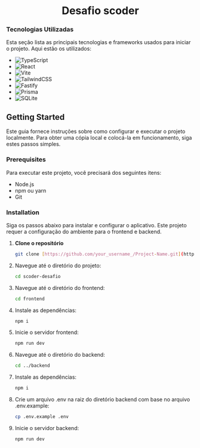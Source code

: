 <!-- PROJECT LOGO -->
<br />
<div align="center">
  <h1 align="center">Desafio scoder</h1>
</div>


<!-- ABOUT THE PROJECT -->
### Tecnologias Utilizadas

Esta seção lista as principais tecnologias e frameworks usados para iniciar o projeto. Aqui estão os utilizados:

* ![TypeScript](https://img.shields.io/badge/typescript-%23007ACC.svg?style=for-the-badge&logo=typescript&logoColor=white)
* ![React](https://img.shields.io/badge/react-%2320232a.svg?style=for-the-badge&logo=react&logoColor=%2361DAFB)
* ![Vite](https://img.shields.io/badge/vite-%23646CFF.svg?style=for-the-badge&logo=vite&logoColor=white)
* ![TailwindCSS](https://img.shields.io/badge/tailwindcss-%2338B2AC.svg?style=for-the-badge&logo=tailwind-css&logoColor=white)
* ![Fastify](https://img.shields.io/badge/fastify-%23000000.svg?style=for-the-badge&logo=fastify&logoColor=white)
* ![Prisma](https://img.shields.io/badge/Prisma-3982CE?style=for-the-badge&logo=Prisma&logoColor=white)
* ![SQLite](https://img.shields.io/badge/sqlite-%2307405e.svg?style=for-the-badge&logo=sqlite&logoColor=white)


## Getting Started

Este guia fornece instruções sobre como configurar e executar o projeto localmente. Para obter uma cópia local e colocá-la em funcionamento, siga estes passos simples.

### Prerequisites

Para executar este projeto, você precisará dos seguintes itens:

* Node.js
* npm ou yarn
* Git

### Installation

Siga os passos abaixo para instalar e configurar o aplicativo. Este projeto requer a configuração do ambiente para o frontend e backend.
1. **Clone o repositório**
   ```sh
   git clone [https://github.com/your_username_/Project-Name.git](https://github.com/VitorAu/scoder-desafio.git)
   ```
2. Navegue até o diretório do projeto:
   ```sh
   cd scoder-desafio
   ```
3. Navegue até o diretório do frontend:
   ```sh
   cd frontend
   ```
4. Instale as dependências:
   ```sh
   npm i
   ```
5. Inicie o servidor frontend:
   ```sh
   npm run dev
   ```
6. Navegue até o diretório do backend:
   ```sh
   cd ../backend
   ```
7. Instale as dependências:
   ```sh
   npm i
   ```
8. Crie um arquivo .env na raiz do diretório backend com base no arquivo .env.example:
   ```sh
   cp .env.example .env
   ```
9. Inicie o servidor backend:
   ```sh
   npm run dev
   ```
